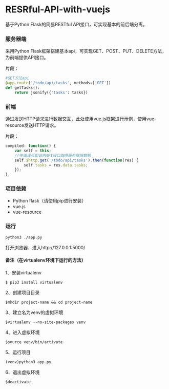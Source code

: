 # RESRful-API-with-vuejs
基于Python Flask的简易RESTful API接口，可实现基本的前后端分离。

### 服务器端

采用Python Flask框架搭建基本api，可实现GET、POST、PUT、DELETE方法，为前端提供API接口。

片段：

```python
#GET方法api
@app.route('/todo/api/tasks', methods=['GET'])
def getTasks():
	return jsonify({'tasks': tasks})
```

### 前端

通过发送HTTP请求进行数据交互，此处使用vue.js框架进行示例，使用vue-resource发送HTTP请求。

片段：

```javascript
compiled: function() {
	var self = this;
	//在编译后即调用API接口取得服务器端数据
	self.$http.get('/todo/api/tasks').then(function(res) {
		self.tasks = res.data.tasks;
	});
},
```

### 项目依赖

* Python flask（请使用pip进行安装）
* vue.js
* vue-resource

### 运行

```
python3 ./app.py
```

打开浏览器，进入http://127.0.0.1:5000/

#### 备注（在virtualenv环境下运行的方法）

1、安装virtualenv

```shell
$ pip3 install virtualenv
```

2、创建项目目录

```shell
$mkdir project-name && cd project-name
```

3、建立名为venv的虚拟环境

```shell
$virtualenv --no-site-packages venv
```

4、进入虚拟环境

```shell
$source venv/bin/activate
```

5、运行项目

```shell
(venv)python3 app.py
```

6、退出虚拟环境

```shell
$deactivate
```


